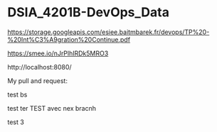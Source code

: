 # DSIA_4201B-DevOps_Data

https://storage.googleapis.com/esiee.baitmbarek.fr/devops/TP%20-%20Int%C3%A9gration%20Continue.pdf

https://smee.io/nJrPlhIRDk5MRO3

http://localhost:8080/

My pull and request:

test bs

test ter
TEST avec nex bracnh

test 3